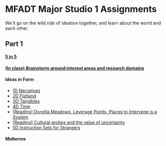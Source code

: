 # MFADT Major Studio 1 Assignments

We'll go on the wild ride of ideation together, and learn about the world and each other.

## Part 1
#### [5 in 5](five-in-five.md)
#### [(In class) Brainstorm around interest areas and research domains](brainstorm-domains.md)

#### Ideas in Form

* [1D Narratives](ideas-in-form-1D.md)
* [2D Flatland](ideas-in-form-2D3D.md)
* [3D Tangibles](ideas-in-form-2D3D.md)
* [4D Time](ideas-in-form-4D.md)
* [[Reading] Donella Meadows, Leverage Points, Places to Intervene is a System](http://www.donellameadows.org/wp-content/userfiles/Leverage_Points.pdf)
* [[Reading] Cultural probes and the value of uncertainty](http://citeseerx.ist.psu.edu/viewdoc/download?doi=10.1.1.691.5487&rep=rep1&type=pdf)
* [5D Instruction Sets for Strangers](ideas-in-form-5D.md)

#### Midterms

